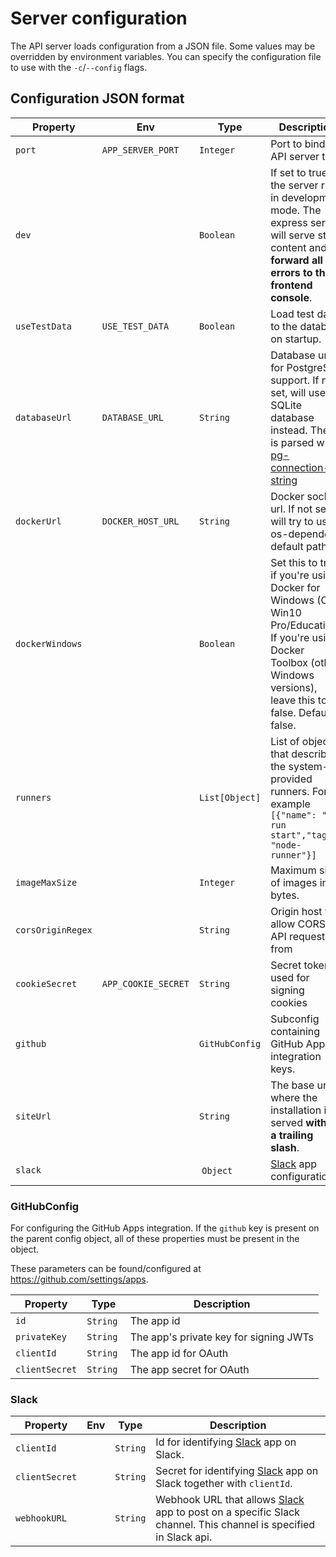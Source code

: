 
# Server configuration

The API server loads configuration from a JSON file. Some values may be overridden by
environment variables. You can specify the configuration file to use with the `-c`/`--config` flags.

## Configuration JSON format

| Property | Env | Type | Description |
| --- | --- | --- | --- |
| `port` | `APP_SERVER_PORT` | `Integer` | Port to bind the API server to. |
| `dev` | | `Boolean` | If set to true the server runs in development mode. The express server will serve static content and **forward all errors to the frontend console**. |
| `useTestData` | `USE_TEST_DATA` | `Boolean` | Load test data to the database on startup. |
| `databaseUrl` | `DATABASE_URL` | `String` | Database url for PostgreSQL support. If not set, will use SQLite database instead. The url is parsed with [pg-connection-string](https://www.npmjs.com/package/pg-connection-string) |
| `dockerUrl` | `DOCKER_HOST_URL` | `String` | Docker socket url. If not set, will try to use os-dependent default path. |
| `dockerWindows` | | `Boolean` | Set this to true if you're using Docker for Windows (Only Win10 Pro/Education). If you're using Docker Toolbox (other Windows versions), leave this to false. Default is false. |
| `runners` | | `List[Object]` | List of objects that describe the system-provided runners. For example `[{"name": "npm run start","tag": "node-runner"}]` |
| `imageMaxSize` | | `Integer` | Maximum size of images in bytes. |
| `corsOriginRegex` | | `String` | Origin host to allow CORS API requests from |
| `cookieSecret` | `APP_COOKIE_SECRET` | `String` | Secret token used for signing cookies |
| `github` | | `GitHubConfig` | Subconfig containing GitHub App integration keys. |
| `siteUrl` | | `String` | The base url where the installation is served **without a trailing slash**. |
| `slack` | | `Object` | [Slack](#slack) app configuration. |


### GitHubConfig

For configuring the GitHub Apps integration. If the `github` key is present on the parent config object, all of these properties must be present in the object.

These parameters can be found/configured at https://github.com/settings/apps.

| Property | Type | Description |
| --- | --- | --- |
| `id` | `String` | The app id |
| `privateKey` | `String` | The app's private key for signing JWTs |
| `clientId` | `String` | The app id for OAuth |
| `clientSecret` | `String` | The app secret for OAuth |


### Slack

| Property | Env | Type | Description |
| --- | --- | --- | --- |
| `clientId` | | `String` | Id for identifying [Slack](#slack) app on Slack. |
| `clientSecret` | | `String` | Secret for identifying [Slack](#slack) app on Slack together with `clientId`. |
| `webhookURL` | | `String` | Webhook URL that allows [Slack](#slack) app to post on a specific Slack channel. This channel is specified in Slack api. |
